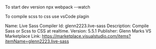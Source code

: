 To start dev version 
npx webpack --watch

To compile scss to css use vsCode plagin

Name: Live Sass Compiler
Id: glenn2223.live-sass
Description: Compile Sass or Scss to CSS at realtime.
Version: 5.5.1
Publisher: Glenn Marks
VS Marketplace Link: https://marketplace.visualstudio.com/items?itemName=glenn2223.live-sass